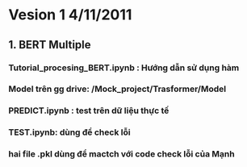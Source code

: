 # Vesion 1 4/11/2011
## 1. BERT Multiple
### Tutorial_procesing_BERT.ipynb : Hướng dẫn sử dụng hàm 
### Model trên gg drive: /Mock_project/Trasformer/Model
### PREDICT.ipynb : test trên dữ liệu thực tế
### TEST.ipynb: dùng để check lỗi 
### hai file .pkl dùng để mactch với code check lỗi của Mạnh
